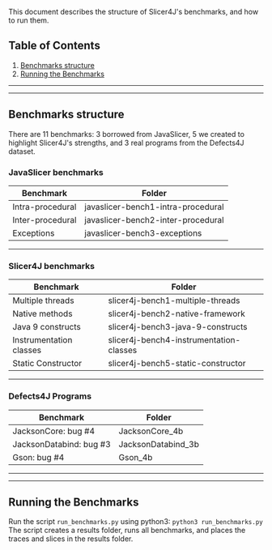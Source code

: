 
This document describes the structure of Slicer4J's benchmarks, and how to run them.

## Table of Contents
1. [Benchmarks structure](#Benchmarks-structure)
2. [Running the Benchmarks](#Running-the-Benchmarks)

---
---

## Benchmarks structure
  There are 11 benchmarks: 3 borrowed from JavaSlicer, 5 we created to highlight Slicer4J's strengths, and 3 real programs from the Defects4J dataset. 


### JavaSlicer benchmarks


<table class="tg">
    <thead>
        <tr>
            <th class="tg-73oq">Benchmark</th>
            <th class="tg-73oq">Folder</th>
        </tr>
    </thead>
    <tbody>
        <tr>
            <td class="tg-73oq">Intra-procedural</td>
            <td class="tg-73oq">javaslicer-bench1-intra-procedural</td>
        </tr>
        <tr>
            <td class="tg-73oq">Inter-procedural</td>
            <td class="tg-73oq">javaslicer-bench2-inter-procedural</td>
        </tr>
        <tr>
            <td class="tg-73oq">Exceptions</td>
            <td class="tg-73oq">javaslicer-bench3-exceptions</td>
        </tr>
    </tbody>
</table>

---

### Slicer4J benchmarks

<table>
    <thead>
        <tr>
            <th class="tg-73oq">Benchmark</th>
            <th class="tg-73oq">Folder</th>
        </tr>
    </thead>
    <tbody>
        <tr>
            <td class="tg-73oq">Multiple threads</td>
            <td class="tg-73oq">slicer4j-bench1-multiple-threads</td>
        </tr>
        <tr>
            <td class="tg-73oq">Native methods</td>
            <td class="tg-73oq">slicer4j-bench2-native-framework</td>
        </tr>
        <tr>
            <td class="tg-73oq">Java 9 constructs</td>
            <td class="tg-73oq">slicer4j-bench3-java-9-constructs</td>
        </tr>
        <tr>
            <td class="tg-73oq">Instrumentation classes</td>
            <td class="tg-73oq">slicer4j-bench4-instrumentation-classes</td>
        </tr>
        <tr>
            <td class="tg-73oq">Static Constructor</td>
            <td class="tg-73oq">slicer4j-bench5-static-constructor</td>
        </tr>
    </tbody>
</table>

---

### Defects4J Programs

<table class="tg">
<thead>
    <tr>
        <th class="tg-73oq">Benchmark</th>
        <th class="tg-73oq">Folder</th>
    </tr>
</thead>
<tbody>
    <tr>
        <td class="tg-73oq">JacksonCore: bug #4</td>
        <td class="tg-73oq">JacksonCore_4b</td>
    </tr>
    <tr>
        <td class="tg-73oq">JacksonDatabind: bug #3</td>
        <td class="tg-73oq">JacksonDatabind_3b</td>
    </tr>
    <tr>
        <td class="tg-73oq">Gson: bug #4</td>
        <td class="tg-73oq">Gson_4b</td>
    </tr>
</tbody>
</table>

---
---

## Running the Benchmarks

Run the script <code>run_benchmarks.py</code> using python3: <code>python3 run_benchmarks.py</code> <br>
The script creates a results folder, runs all benchmarks, and places the traces and slices in the results folder.
